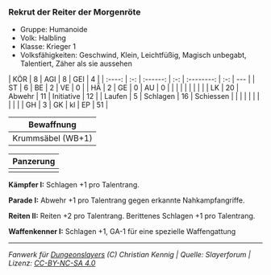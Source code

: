 ### Rekrut der Reiter der Morgenröte

- Gruppe: Humanoide
- Volk: Halbling
- Klasse: Krieger 1
- Volksfähigkeiten: Geschwind, Klein, Leichtfüßig, Magisch unbegabt, Talentiert, Zäher als sie aussehen

|  KÖR   |  8  |   AGI    |  8  |    GEI     |  4  |
| :----: | :-: | :------: | :-: | :--------: | :-: | --- |
|   ST   |  6  |    BE    |  2  |     VE     |  0  |
|   HÄ   |  2  |    GE    |  0  |     AU     |  0  |
|        |     |          |     |            |     |     |
|   LK   | 20  |  Abwehr  | 11  | Initiative | 12  |
| Laufen |  5  | Schlagen | 16  | Schiessen  |     |
|        |     |          |     |            |     |     |
|   GH   |  3  |    GK    | kl  |     EP     | 51  |

|    Bewaffnung     |
| :---------------: |
| Krummsäbel (WB+1) |

| Panzerung |
| :-------: |
|           |

**Kämpfer I:** Schlagen +1 pro Talentrang.

**Parade I:** Abwehr +1 pro Talentrang gegen erkannte Nahkampfangriffe.

**Reiten II:** Reiten +2 pro Talentrang. Berittenes Schlagen +1 pro Talentrang.

**Waffenkenner I:** Schlagen +1, GA-1 für eine spezielle Waffengattung

---

_Fanwerk für [Dungeonslayers](https://www.dungeonslayers.net/) (C) Christian Kennig | Quelle: Slayerforum | Lizenz: [CC-BY-NC-SA 4.0](https://creativecommons.org/licenses/by-nc-sa/4.0/deed.de)_
